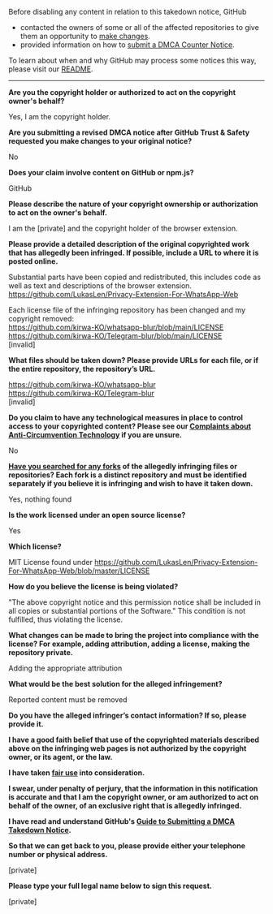 Before disabling any content in relation to this takedown notice, GitHub
- contacted the owners of some or all of the affected repositories to give them an opportunity to [make changes](https://docs.github.com/en/github/site-policy/dmca-takedown-policy#a-how-does-this-actually-work).
- provided information on how to [submit a DMCA Counter Notice](https://docs.github.com/en/articles/guide-to-submitting-a-dmca-counter-notice).

To learn about when and why GitHub may process some notices this way, please visit our [README](https://github.com/github/dmca/blob/master/README.md#anatomy-of-a-takedown-notice).

---

**Are you the copyright holder or authorized to act on the copyright owner's behalf?**

Yes, I am the copyright holder.

**Are you submitting a revised DMCA notice after GitHub Trust & Safety requested you make changes to your original notice?**

No

**Does your claim involve content on GitHub or npm.js?**

GitHub

**Please describe the nature of your copyright ownership or authorization to act on the owner's behalf.**

I am the [private] and the copyright holder of the browser extension.

**Please provide a detailed description of the original copyrighted work that has allegedly been infringed. If possible, include a URL to where it is posted online.**

Substantial parts have been copied and redistributed, this includes code as well as text and descriptions of the browser extension.  
https://github.com/LukasLen/Privacy-Extension-For-WhatsApp-Web

Each license file of the infringing repository has been changed and my copyright removed:  
https://github.com/kirwa-KO/whatsapp-blur/blob/main/LICENSE  
https://github.com/kirwa-KO/Telegram-blur/blob/main/LICENSE  
[invalid]  

**What files should be taken down? Please provide URLs for each file, or if the entire repository, the repository’s URL.**

https://github.com/kirwa-KO/whatsapp-blur  
https://github.com/kirwa-KO/Telegram-blur  
[invalid]  

**Do you claim to have any technological measures in place to control access to your copyrighted content? Please see our <a href="https://docs.github.com/articles/guide-to-submitting-a-dmca-takedown-notice#complaints-about-anti-circumvention-technology">Complaints about Anti-Circumvention Technology</a> if you are unsure.**

No

**<a href="https://docs.github.com/articles/dmca-takedown-policy#b-what-about-forks-or-whats-a-fork">Have you searched for any forks</a> of the allegedly infringing files or repositories? Each fork is a distinct repository and must be identified separately if you believe it is infringing and wish to have it taken down.**

Yes, nothing found

**Is the work licensed under an open source license?**

Yes

**Which license?**

MIT License found under https://github.com/LukasLen/Privacy-Extension-For-WhatsApp-Web/blob/master/LICENSE

**How do you believe the license is being violated?**

"The above copyright notice and this permission notice shall be included in all copies or substantial portions of the Software."
This condition is not fulfilled, thus violating the license.

**What changes can be made to bring the project into compliance with the license? For example, adding attribution, adding a license, making the repository private.**

Adding the appropriate attribution

**What would be the best solution for the alleged infringement?**

Reported content must be removed

**Do you have the alleged infringer’s contact information? If so, please provide it.**

**I have a good faith belief that use of the copyrighted materials described above on the infringing web pages is not authorized by the copyright owner, or its agent, or the law.**

**I have taken <a href="https://www.lumendatabase.org/topics/22">fair use</a> into consideration.**

**I swear, under penalty of perjury, that the information in this notification is accurate and that I am the copyright owner, or am authorized to act on behalf of the owner, of an exclusive right that is allegedly infringed.**

**I have read and understand GitHub's <a href="https://docs.github.com/articles/guide-to-submitting-a-dmca-takedown-notice/">Guide to Submitting a DMCA Takedown Notice</a>.**

**So that we can get back to you, please provide either your telephone number or physical address.**

[private]

**Please type your full legal name below to sign this request.**

[private]
